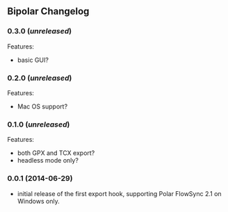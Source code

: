 ## Bipolar Changelog

### 0.3.0 (_unreleased_)
Features:
- basic GUI?

### 0.2.0 (_unreleased_)
Features:
- Mac OS support?

### 0.1.0 (_unreleased_)
Features:
- both GPX and TCX export?
- headless mode only?

### 0.0.1 (2014-06-29)
- initial release of the first export hook, supporting Polar FlowSync 2.1 on
  Windows only.
